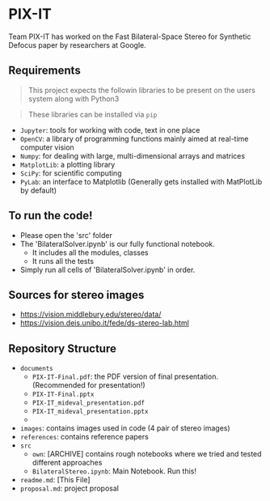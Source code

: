 # PIX-IT

Team PIX-IT has worked on the Fast Bilateral-Space Stereo for Synthetic Defocus paper by researchers at Google.


##  Requirements
> This project expects the followin libraries to be present on the users system along with Python3

> These libraries can be installed via `pip`

- `Jupyter`: tools for working with code, text in one place
- `OpenCV`: a library of programming functions mainly aimed at real-time computer vision
- `Numpy`: for dealing with large, multi-dimensional arrays and matrices
- `MatplotLib`: a plotting library 
- `SciPy`: for scientific computing
- `PyLab`: an interface to Matplotlib (Generally gets installed with MatPlotLib by default)

## To run the code!
  - Please open the 'src' folder
  - The 'BilateralSolver.ipynb' is our fully functional notebook. 
    - It includes all the modules, classes
    - It runs all the tests
  - Simply run all cells of 'BilateralSolver.ipynb' in order.

## Sources for stereo images
- https://vision.middlebury.edu/stereo/data/
- https://vision.deis.unibo.it/fede/ds-stereo-lab.html

## Repository Structure
- `documents`
  - `PIX-IT-Final.pdf`: the PDF version of final presentation. (Recommended for presentation!) 
  - `PIX-IT-Final.pptx`
  - `PIX-IT_mideval_presentation.pdf`
  - `PIX-IT_mideval_presentation.pptx`
  - 
- `images`: contains images used in code (4 pair of stereo images)
- `references`: contains reference papers
- `src`
  - `own`: [ARCHIVE] contains rough notebooks where we tried and tested different approaches
  - `BilateralStereo.ipynb`: Main Notebook. Run this!
- `readme.md`: [This File]
- `proposal.md`: project proposal
